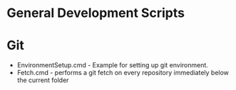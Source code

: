 # General Development Scripts 

# Git

* EnvironmentSetup.cmd - Example for setting up git environment.
* Fetch.cmd - performs a git fetch on every repository immediately below the current folder